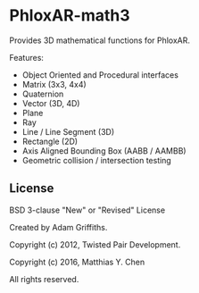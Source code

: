 PhloxAR-math3
====

Provides 3D mathematical functions for PhloxAR.

Features:
  * Object Oriented and Procedural interfaces
  * Matrix (3x3, 4x4)
  * Quaternion
  * Vector (3D, 4D)
  * Plane
  * Ray
  * Line / Line Segment (3D)
  * Rectangle (2D)
  * Axis Aligned Bounding Box (AABB / AAMBB)
  * Geometric collision / intersection testing

License
---------------
BSD 3-clause "New" or "Revised" License

Created by Adam Griffiths.

Copyright (c) 2012, Twisted Pair Development.

Copyright (c) 2016, Matthias Y. Chen

All rights reserved.